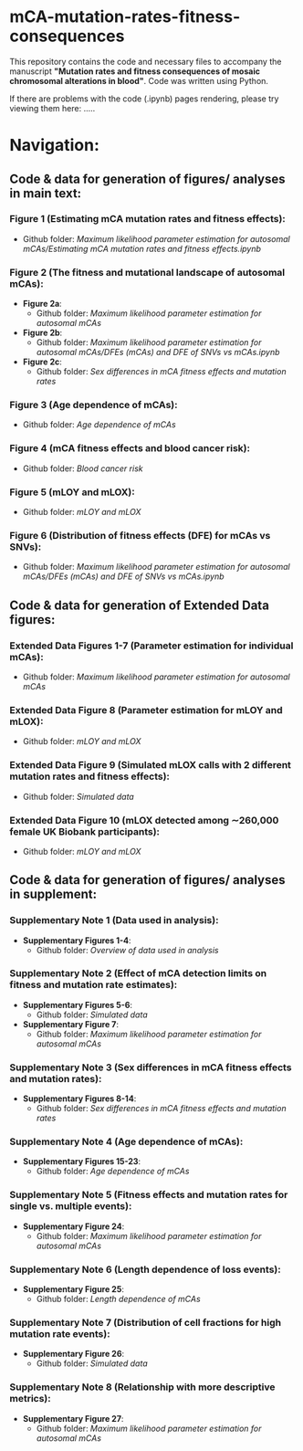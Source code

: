 # mCA-mutation-rates-fitness-consequences
This repository contains the code and necessary files to accompany the manuscript **"Mutation rates and fitness consequences of mosaic chromosomal alterations in blood"**. Code was written using Python. 

If there are problems with the code (.ipynb) pages rendering, please try viewing them here: .....

# Navigation:
## Code & data for generation of figures/ analyses in main text:
### Figure 1 (Estimating mCA mutation rates and fitness effects):
- Github folder: _Maximum likelihood parameter estimation for autosomal mCAs/Estimating mCA mutation rates and fitness effects.ipynb_

### Figure 2 (The fitness and mutational landscape of autosomal mCAs):
- **Figure 2a**:
    - Github folder: _Maximum likelihood parameter estimation for autosomal mCAs_
- **Figure 2b**:
    - Github folder: _Maximum likelihood parameter estimation for autosomal mCAs/DFEs (mCAs) and DFE of SNVs vs mCAs.ipynb_
- **Figure 2c**:
    - Github folder: _Sex differences in mCA fitness effects and mutation rates_
    
### Figure 3 (Age dependence of mCAs):
- Github folder: _Age dependence of mCAs_
    
### Figure 4 (mCA fitness effects and blood cancer risk):
- Github folder: _Blood cancer risk_
  
### Figure 5 (mLOY and mLOX):
- Github folder: _mLOY and mLOX_
  
### Figure 6 (Distribution of fitness effects (DFE) for mCAs vs SNVs):
- Github folder: _Maximum likelihood parameter estimation for autosomal mCAs/DFEs (mCAs) and DFE of SNVs vs mCAs.ipynb_

 
## Code & data for generation of Extended Data figures:
### Extended Data Figures 1-7 (Parameter estimation for individual mCAs):
- Github folder: _Maximum likelihood parameter estimation for autosomal mCAs_
 
### Extended Data Figure 8 (Parameter estimation for mLOY and mLOX):
- Github folder: _mLOY and mLOX_

### Extended Data Figure 9 (Simulated mLOX calls with 2 different mutation rates and fitness effects):
- Github folder: _Simulated data_
 
### Extended Data Figure 10 (mLOX detected among ∼260,000 female UK Biobank participants):
- Github folder: _mLOY and mLOX_


## Code & data for generation of figures/ analyses in supplement:
### Supplementary Note 1 (Data used in analysis):
- **Supplementary Figures 1-4**:
    - Github folder: _Overview of data used in analysis_
    
### Supplementary Note 2 (Effect of mCA detection limits on fitness and mutation rate estimates):
- **Supplementary Figures 5-6**:
    - Github folder: _Simulated data_
- **Supplementary Figure 7**:
    - Github folder: _Maximum likelihood parameter estimation for autosomal mCAs_
      
### Supplementary Note 3 (Sex differences in mCA fitness effects and mutation rates):
- **Supplementary Figures 8-14**:
    - Github folder: _Sex differences in mCA fitness effects and mutation rates_
      
### Supplementary Note 4 (Age dependence of mCAs):
- **Supplementary Figures 15-23**:
    - Github folder: _Age dependence of mCAs_
      
### Supplementary Note 5 (Fitness effects and mutation rates for single vs. multiple events):
- **Supplementary Figure 24**:
    - Github folder: _Maximum likelihood parameter estimation for autosomal mCAs_
    
### Supplementary Note 6 (Length dependence of loss events):
- **Supplementary Figure 25**:
    - Github folder: _Length dependence of mCAs_
  
### Supplementary Note 7 (Distribution of cell fractions for high mutation rate events):
- **Supplementary Figure 26**:
    - Github folder: _Simulated data_

### Supplementary Note 8 (Relationship with more descriptive metrics):
- **Supplementary Figure 27**:
    - Github folder: _Maximum likelihood parameter estimation for autosomal mCAs_
